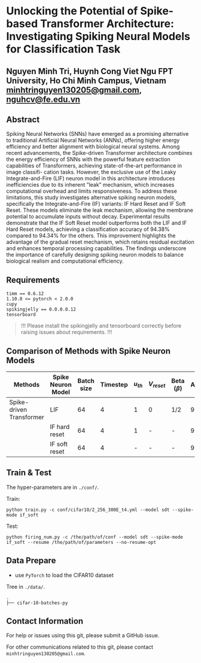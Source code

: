 # Unlocking the Potential of Spike-based Transformer Architecture: Investigating Spiking Neural Models for Classification Task

Nguyen Minh Tri, Huynh Cong Viet Ngu
FPT University, Ho Chi Minh Campus, Vietnam
minhtringuyen130205@gmail.com, nguhcv@fe.edu.vn
---

## Abstract

Spiking Neural Networks (SNNs) have emerged as a promising alternative to traditional Artificial Neural
Networks (ANNs), offering higher energy efficiency and better alignment with biological neural systems. Among
recent advancements, the Spike-driven Transformer architecture combines the energy efficiency of SNNs with the
powerful feature extraction capabilities of Transformers, achieving state-of-the-art performance in image classifi-
cation tasks. However, the exclusive use of the Leaky Integrate-and-Fire (LIF) neuron model in this architecture
introduces inefficiencies due to its inherent ”leak” mechanism, which increases computational overhead and limits
responsiveness. To address these limitations, this study investigates alternative spiking neuron models, specifically
the Integrate-and-Fire (IF) variants: IF Hard Reset and IF Soft Reset. These models eliminate the leak mechanism,
allowing the membrane potential to accumulate inputs without decay. Experimental results demonstrate that the IF
Soft Reset model outperforms both the LIF and IF Hard Reset models, achieving a classification accuracy of 94.38%
compared to 94.34% for the others. This improvement highlights the advantage of the gradual reset mechanism, which
retains residual excitation and enhances temporal processing capabilities. The findings underscore the importance of
carefully designing spiking neuron models to balance biological realism and computational efficiency. 

## Requirements

```python3
timm == 0.6.12
1.10.0 <= pytorch < 2.0.0
cupy
spikingjelly == 0.0.0.0.12
tensorboard
```

> !!! Please install the spikingjelly and tensorboard correctly before raising issues about requirements. !!!

## Comparison of Methods with Spike Neuron Models

| Methods                  | Spike Neuron Model | Batch size | Timestep | $u_{th}$ | $V_{reset}$  | Beta ($\beta$)| Accuracy |
|--------------------------|--------------------|------------|----------|----------|--------------|---------------|----------|
| Spike-driven Transformer | LIF                | 64         | 4        | 1        | 0            | 1/2           | 94.34    |
|                          | IF hard reset      | 64         | 4        | 1        | -            | -             | 94.34    |
|                          | IF soft reset      | 64         | 4        | -        | -            | -             | 94.38    |

## Train & Test

The hyper-parameters are in `./conf/`.


Train:

```shell
python train.py -c conf/cifar10/2_256_300E_t4.yml --model sdt --spike-mode if_soft
```

Test:

```shell
python firing_num.py -c /the/path/of/conf --model sdt --spike-mode if_soft --resume /the/path/of/parameters --no-resume-opt

```


## Data Prepare

- use `PyTorch` to load the CIFAR10 dataset

Tree in `./data/`.

```shell
.
├── cifar-10-batches-py

```



## Contact Information


For help or issues using this git, please submit a GitHub issue.

For other communications related to this git, please contact `minhtringuyen130205@gmail.com`.
